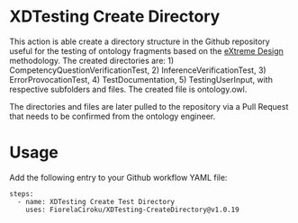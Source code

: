 # XDTesting Create Directory
This action is able create a directory structure in the Github repository useful for the testing of ontology fragments based on the [eXtreme Design](extremedesign.info) methodology. The created directories are: 1) CompetencyQuestionVerificationTest, 2) InferenceVerificationTest, 3) ErrorProvocationTest, 4) TestDocumentation, 5) TestingUserInput, with respective subfolders and files. The created file is ontology.owl. 

The directories and files are later pulled to the repository via a Pull Request that needs to be confirmed from the ontology engineer. 


# Usage 
Add the following entry to your Github workflow YAML file:

```
steps:
  - name: XDTesting Create Test Directory
    uses: FiorelaCiroku/XDTesting-CreateDirectory@v1.0.19
  
```

